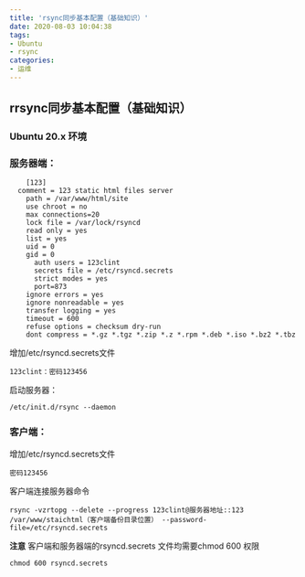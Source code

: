 ```yaml
---
title: 'rsync同步基本配置（基础知识）'
date: 2020-08-03 10:04:38
tags: 
- Ubuntu
- rsync
categories:
- 运维
---
```


## rrsync同步基本配置（基础知识）
### Ubuntu 20.x 环境
### 服务器端：
```
	[123]
  comment = 123 static html files server
	path = /var/www/html/site
	use chroot = no
	max connections=20
	lock file = /var/lock/rsyncd
	read only = yes
	list = yes
	uid = 0
	gid = 0
      auth users = 123clint
      secrets file = /etc/rsyncd.secrets
      strict modes = yes
      port=873
	ignore errors = yes
	ignore nonreadable = yes
	transfer logging = yes
	timeout = 600
	refuse options = checksum dry-run
	dont compress = *.gz *.tgz *.zip *.z *.rpm *.deb *.iso *.bz2 *.tbz
```
增加/etc/rsyncd.secrets文件
```
123clint：密码123456
```
启动服务器：
```
/etc/init.d/rsync --daemon
```
### 客户端：
增加/etc/rsyncd.secrets文件
```
密码123456
```

客户端连接服务器命令
```
rsync -vzrtopg --delete --progress 123clint@服务器地址::123 /var/www/staichtml（客户端备份目录位置） --password-file=/etc/rsyncd.secrets
```
 **注意**
客户端和服务器端的rsyncd.secrets 文件均需要chmod 600 权限
```
chmod 600 rsyncd.secrets 
```
